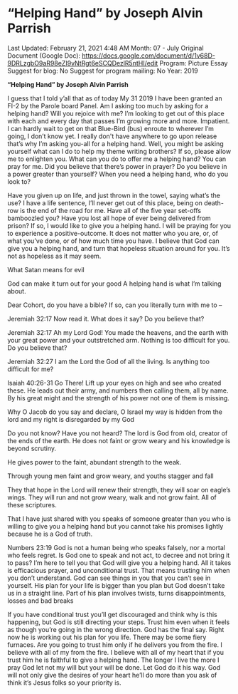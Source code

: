 # “Helping Hand” by Joseph Alvin Parrish

Last Updated: February 21, 2021 4:48 AM
Month: 07 - July
Original Document (Google Doc): https://docs.google.com/document/d/1v68D-9DRLzgbO9aR98eZI9vNtRgt6eSCQDezlR5ntHI/edit
Program: Picture Essay
Suggest for blog: No
Suggest for program mailing: No
Year: 2019

**“Helping Hand” by Joseph Alvin Parrish**

I guess that I told y’all that as of today My 31 2019 I have been granted an FI-2 by the Parole board Panel. Am I asking too much by asking for a helping hand? Will you rejoice with me? I’m looking to get out of this place with each and every day that passes I’m growing more and more. Impatient. I can hardly wait to get on that Blue-Bird (bus) enroute to wherever I’m going, I don’t know yet. I really don't have anywhere to go upon release that’s why I’m asking you-all for a helping hand. Well, you might be asking yourself what can I do to help my theme writing brothers? If so, please allow me to enlighten you. What can you do to offer me a helping hand? You can pray for me. Did you believe that there’s power in prayer? Do you believe in a power greater than yourself? When you need a helping hand, who do you look to?

Have you given up on life, and just thrown in the towel, saying what’s the use? I have a life sentence, I’ll never get out of this place, being on death-row is the end of the road for me. Have all of the five year set-offs bamboozled you? Have you lost all hope of ever being delivered from prison? If so, I would like to give you a helping hand. I will be praying for you to experience a positive-outcome. It does not matter who you are, or, of what you’ve done, or of how much time you have. I believe that God can give you a helping hand, and turn that hopeless situation around for you. It’s not as hopeless as it may seem.

What Satan means for evil

God can make it turn out for your good A helping hand is what I’m talking about.

Dear Cohort, do you have a bible? If so, can you literally turn with me to –

Jeremiah 32:17 Now read it. What does it say? Do you believe that?

Jeremiah 32:17 Ah my Lord God! You made the heavens, and the earth with your great power and your outstretched arm. Nothing is too difficult for you. Do you believe that?

Jeremiah 32:27 I am the Lord the God of all the living. Is anything too difficult for me?

Isaiah 40:26-31 Go There! Lift up your eyes on high and see who created these. He leads out their army, and numbers then calling them, all by name. By his great might and the strength of his power not one of them is missing.

Why O Jacob do you say and declare, O Israel my way is hidden from the lord and my right is disregarded by my God

Do you not know? Have you not heard? The lord is God from old, creator of the ends of the earth. He does not faint or grow weary and his knowledge is beyond scrutiny.

He gives power to the faint, abundant strength to the weak.

Through young men faint and grow weary, and youths stagger and fall

They that hope in the Lord will renew their strength, they will soar on eagle’s wings. They will run and not grow weary, walk and not grow faint. All of these scriptures.

That I have just shared with you speaks of someone greater than you who is willing to give you a helping hand but you cannot take his promises lightly because he is a God of truth.

Numbers 23:19 God is not a human being who speaks falsely, nor a mortal who feels regret. Is God one to speak and not act, to decree and not bring it to pass? I’m here to tell you that God will give you a helping hand. All it takes is efficacious prayer, and unconditional trust. That means trusting him when you don’t understand. God can see things in you that you can’t see in yourself. His plan for your life is bigger than you plan but God doesn’t take us in a straight line. Part of his plan involves twists, turns disappointments, losses and bad breaks

If you have conditional trust you’ll get discouraged and think why is this happening, but God is still directing your steps. Trust him even when it feels as though you’re going in the wrong direction. God has the final say. Right now he is working out his plan for you life. There may be some fiery furnaces. Are you going to trust him only if he delivers you from the fire. I believe with all of my from the fire. I believe with all of my heart that if you trust him he is faithful to give a helping hand. The longer I live the more I pray God let not my will but your will be done. Let God do it his way. God will not only give the desires of your heart he’ll do more than you ask of think it’s Jesus folks so your priority is.